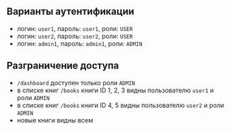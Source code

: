 ## Варианты аутентификации

- логин: `user1`, пароль: `user1`, роли: `USER`
- логин: `user2`, пароль: `user2`, роли: `USER`
- логин: `admin1`, пароль: `admin1`, роли: `ADMIN`

## Разграничение доступа

- `/dashboard` доступен только роли `ADMIN`
- в списке книг `/books` книги ID 1, 2, 3 видны пользователю `user1` и роли `ADMIN`
- в списке книг `/books` книги ID 4, 5 видны пользователю `user2` и роли `ADMIN`
- новые книги видны всем